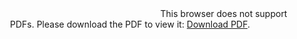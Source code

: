 <html>
  
<head>
    <title>Andrew M Rose - CV</title>
</head>
  
<body>
    <center>
        <object data="https://www.dropbox.com/s/oybdo1g0alr8o50/AndrewRoseResume.pdf?dl=0" type="application/pdf" width="700px" height="700px">
    <embed src="https://www.dropbox.com/s/oybdo1g0alr8o50/AndrewRoseResume.pdf?dl=0"
        <p>This browser does not support PDFs. Please download the PDF to view it: <a href="https://www.dropbox.com/s/oybdo1g0alr8o50/AndrewRoseResume.pdf?dl=0">Download PDF</a>.</p>
    </embed>
</object>
    </center>
</body>
  
</html>

